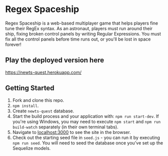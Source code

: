 # Regex Spaceship

Regex Spaceship is a web-based multiplayer game that helps players fine tune their RegEx syntax. As an astronaut, players must run around their ship, fixing broken control panels by writing Regular Expressions. You must fix all the control panels before time runs out, or you'll be lost in space forever!

## Play the deployed version here

https://newts-quest.herokuapp.com/

## Getting Started

1.  Fork and clone this repo.
2.  `npm install`.
3.  Create `newts-quest` database.
4.  Start the build process and your application with: `npm run start-dev`. If you're using Windows, you may need to execute `npm start` and `npm run build-watch` separately (in their own terminal tabs).
5.  Navigate to [localhost:3000](http://localhost:3000) to see the site in the browser.
6.  Check out the starting seed file in `seed.js` - you can run it by executing `npm run seed`. You will need to seed the database once you've set up the Sequelize models.
